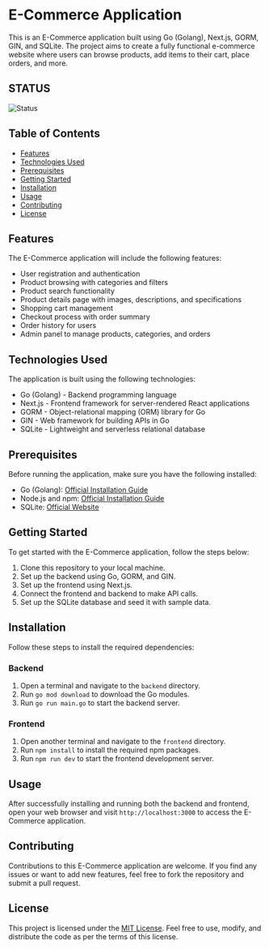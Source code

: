 # E-Commerce Application

This is an E-Commerce application built using Go (Golang), Next.js, GORM, GIN, and SQLite. The project aims to create a fully functional e-commerce website where users can browse products, add items to their cart, place orders, and more.

## STATUS

![Status](https://img.shields.io/badge/Status-Development-red)

## Table of Contents

- [Features](#features)
- [Technologies Used](#technologies-used)
- [Prerequisites](#prerequisites)
- [Getting Started](#getting-started)
- [Installation](#installation)
- [Usage](#usage)
- [Contributing](#contributing)
- [License](#license)

## Features

The E-Commerce application will include the following features:

- User registration and authentication
- Product browsing with categories and filters
- Product search functionality
- Product details page with images, descriptions, and specifications
- Shopping cart management
- Checkout process with order summary
- Order history for users
- Admin panel to manage products, categories, and orders

## Technologies Used

The application is built using the following technologies:

- Go (Golang) - Backend programming language
- Next.js - Frontend framework for server-rendered React applications
- GORM - Object-relational mapping (ORM) library for Go
- GIN - Web framework for building APIs in Go
- SQLite - Lightweight and serverless relational database

## Prerequisites

Before running the application, make sure you have the following installed:

- Go (Golang): [Official Installation Guide](https://golang.org/doc/install)
- Node.js and npm: [Official Installation Guide](https://docs.npmjs.com/downloading-and-installing-node-js-and-npm)
- SQLite: [Official Website](https://www.sqlite.org/download.html)

## Getting Started

To get started with the E-Commerce application, follow the steps below:

1. Clone this repository to your local machine.
2. Set up the backend using Go, GORM, and GIN.
3. Set up the frontend using Next.js.
4. Connect the frontend and backend to make API calls.
5. Set up the SQLite database and seed it with sample data.

## Installation

Follow these steps to install the required dependencies:

### Backend

1. Open a terminal and navigate to the `backend` directory.
2. Run `go mod download` to download the Go modules.
3. Run `go run main.go` to start the backend server.

### Frontend

1. Open another terminal and navigate to the `frontend` directory.
2. Run `npm install` to install the required npm packages.
3. Run `npm run dev` to start the frontend development server.

## Usage

After successfully installing and running both the backend and frontend, open your web browser and visit `http://localhost:3000` to access the E-Commerce application.

## Contributing

Contributions to this E-Commerce application are welcome. If you find any issues or want to add new features, feel free to fork the repository and submit a pull request.

## License

This project is licensed under the [MIT License](LICENSE). Feel free to use, modify, and distribute the code as per the terms of this license.
